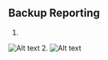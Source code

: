 ## Backup Reporting
1. 
![Alt text](Bacckup_reporting-0.png)
2. 
![Alt text](Bacckup_reporting-1.png)